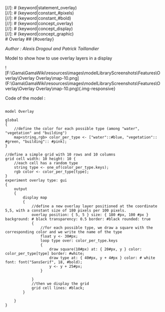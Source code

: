 [//]: # (keyword|operator_font)
<div class='gama-keyword-style' id ='219_0_295_operator-font'></div>
[//]: # (keyword|statement_overlay)
<div class='gama-keyword-style' id ='219_1_609_statement-overlay'></div>
[//]: # (keyword|constant_#pixels)
<div class='gama-keyword-style' id ='219_2_1317_constant--pixels'></div>
[//]: # (keyword|constant_#bold)
<div class='gama-keyword-style' id ='219_3_1177_constant--bold'></div>
[//]: # (keyword|concept_overlay)
<div class='gama-keyword-style' id ='219_4_1610_concept-overlay'></div>
[//]: # (keyword|concept_display)
<div class='gama-keyword-style' id ='219_5_33_concept-display'></div>
[//]: # (keyword|concept_graphic)
<div class='gama-keyword-style' id ='219_6_49_concept-graphic'></div>
# Overlay ## {#overlay}


_Author : Alexis Drogoul and Patrick Taillandier_

Model to show how to use overlay layers in a display


![F:\Gama\GamaWiki\resources\images\modelLibraryScreenshots\Features\Overlay\Overlay Overlay\map-10.png](F:\Gama\GamaWiki\resources\images\modelLibraryScreenshots\Features\Overlay\Overlay Overlay\map-10.png){.img-responsive}

Code of the model : 

```

model Overlay

global
{
	//define the color for each possible type (among "water", "vegetation" and "building")
	map<string,rgb> color_per_type <- ["water"::#blue, "vegetation":: #green, "building":: #pink];
}

//define a simple grid with 10 rows and 10 columns
grid cell width: 10 height: 10 {
	//each cell has a random type
	string type <- one_of(color_per_type.keys);
	rgb color <- color_per_type[type];
}
experiment overlay type: gui
{
    output 
    {
        display map 
        {
        	//define a new overlay layer positioned at the coordinate 5,5, with a constant size of 180 pixels per 100 pixels.
            overlay position: { 5, 5 } size: { 180 #px, 100 #px } background: # black transparency: 0.5 border: #black rounded: true
            {
            	//for each possible type, we draw a square with the corresponding color and we write the name of the type
                float y <- 30#px;
                loop type over: color_per_type.keys
                {
                    draw square(10#px) at: { 20#px, y } color: color_per_type[type] border: #white;
                    draw type at: { 40#px, y + 4#px } color: # white font: font("SansSerif", 18, #bold);
                    y <- y + 25#px;
                }

            }
            //then we display the grid
			grid cell lines: #black;
        }

    }
}
```